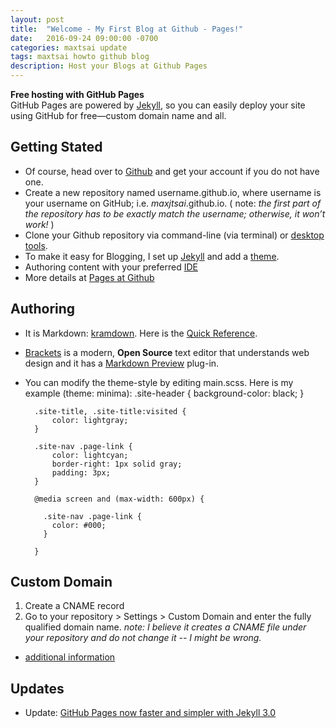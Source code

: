 ```yaml
---
layout: post
title:  "Welcome - My First Blog at Github - Pages!"
date:   2016-09-24 09:00:00 -0700
categories: maxtsai update
tags: maxtsai howto github blog
description: Host your Blogs at Github Pages
---
```


**Free hosting with GitHub Pages**  
GitHub Pages are powered by [Jekyll](https://jekyllrb.com/), so you can easily deploy your site using GitHub for free—custom domain name and all.

Getting Stated
-----
* Of course, head over to [Github](https://github.com/) and get your account if you do not have one.
* Create a new repository named username.github.io, where username is your username on GitHub; i.e. *maxjtsai*.github.io. ( note: *the first part of the repository has to be exactly match the username; otherwise, it won’t work!* )
* Clone your Github repository via command-line (via terminal) or [desktop tools](https://desktop.github.com/).
* To make it easy for Blogging, I set up [Jekyll](https://help.github.com/articles/using-jekyll-as-a-static-site-generator-with-github-pages) and add a [theme](https://help.github.com/articles/adding-a-jekyll-theme-to-your-github-pages-site/).
* Authoring content with your preferred [IDE](#authoring)
* More details at [Pages at Github](https://pages.github.com/)

Authoring
-----
* It is Markdown: [kramdown](http://kramdown.gettalong.org/). Here is the [Quick Reference](http://kramdown.gettalong.org/quickref.html).
* [Brackets](http://brackets.io/) is a modern, **Open Source** text editor that understands web design and it has a [Markdown Preview](https://github.com/gruehle/MarkdownPreview) plug-in. 
* You can modify the theme-style by editing main.scss. Here is my example (theme: minima):
        .site-header {
            background-color: black;
        }

        .site-title, .site-title:visited {
            color: lightgray;
        }

        .site-nav .page-link {
            color: lightcyan;
            border-right: 1px solid gray;
            padding: 3px;
        }

        @media screen and (max-width: 600px) {

          .site-nav .page-link {
            color: #000;
          }

        }


Custom Domain
-----
1. Create a CNAME record
2. Go to your repository > Settings > Custom Domain and enter the fully qualified domain name. *note: I believe it creates a CNAME file under your repository and do not change it -- I might be wrong.*

* [additional information](https://help.github.com/articles/using-a-custom-domain-with-github-pages/)  

Updates
-----
* Update: [GitHub Pages now faster and simpler with Jekyll 3.0](https://github.com/blog/2100-github-pages-now-faster-and-simpler-with-jekyll-3-0)
